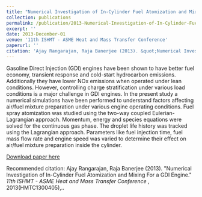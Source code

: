 ```yaml
---
title: "Numerical Investigation of In-Cylinder Fuel Atomization and Mixing For a GDI Engine"
collection: publications
permalink: /publication/2013-Numerical-Investigation-of-In-Cylinder-Fuel-Atomization-and-Mixing-For-a-GDI-Engine"
excerpt: ''
date: 2013-December-01
venue: '11th ISHMT - ASME Heat and Mass Transfer Conference'
paperurl: ''
citation: 'Ajay Rangarajan, Raja Banerjee (2013). &quot;Numerical Investigation of In-Cylinder Fuel Atomization and Mixing For a GDI Engine.&quot; <i>11th ISHMT - ASME Heat and Mass Transfer Conference</i> , 2013(HMTC1300405),.'
---
```

Gasoline Direct Injection (GDI) engines have been shown to have better fuel economy, transient response and cold-start hydrocarbon emissions. Additionally they have lower NOx emissions when operated under lean conditions. However, controlling charge stratification under various load conditions is a major challenge in GDI engines. In the present study a numerical simulations have been performed to understand factors affecting air/fuel mixture preparation under various engine operating conditions. Fuel spray atomization was studied using the two-way coupled Eulerian-Lagrangian approach. Momentum, energy and species equations were solved for the continuous gas phase. The droplet life history was tracked using the Lagrangian approach. Parameters like fuel injection time, fuel mass flow rate and engine speed was varied to determine their effect on air/fuel mixture preparation inside the cylinder.

[Download paper here](https://raiith.iith.ac.in/1935/1/ASME-ISHMT-2013-HMTC1300405.pdf)

Recommended citation: Ajay Rangarajan, Raja Banerjee (2013). &quot;Numerical Investigation of In-Cylinder Fuel Atomization and Mixing For a GDI Engine.&quot; <i>11th ISHMT - ASME Heat and Mass Transfer Conference</i> , 2013(HMTC1300405),..
